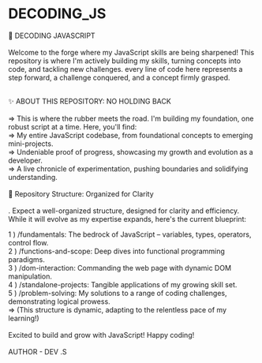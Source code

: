 # DECODING_JS
🚀 DECODING JAVASCRIPT
<br>
<br>
Welcome to the forge where my JavaScript skills are being sharpened! This repository is where I'm actively building my skills, turning concepts into code, and tackling new challenges. every line of code here represents a step forward, a challenge conquered, and a concept firmly grasped.
<br>
<br>

✨ ABOUT THIS REPOSITORY: NO HOLDING BACK
<br>
<br>
=> This is where the rubber meets the road. I'm building my foundation, one robust script at a time. Here, you'll find:
<br>
=> My entire JavaScript codebase, from foundational concepts to emerging mini-projects.
<br>
=> Undeniable proof of progress, showcasing my growth and evolution as a developer.
<br>
=> A live chronicle of experimentation, pushing boundaries and solidifying understanding.
<br>
<br>
📂 Repository Structure: Organized for Clarity
<br>
<br>
. Expect a well-organized structure, designed for clarity and efficiency. While it will evolve as my expertise expands, here's the current blueprint:
<br>

1 ) /fundamentals: The bedrock of JavaScript – variables, types, operators, control flow.
<br>
2 ) /functions-and-scope: Deep dives into functional programming paradigms.
<br>
3 ) /dom-interaction: Commanding the web page with dynamic DOM manipulation.
<br>
4 ) /standalone-projects: Tangible applications of my growing skill set.
<br>
5 ) /problem-solving: My solutions to a range of coding challenges, demonstrating logical prowess.
<br>
=> (This structure is dynamic, adapting to the relentless pace of my learning!)
<br>
<br>
Excited to build and grow with JavaScript! Happy coding!
<br>
<br>
AUTHOR - DEV .S 
